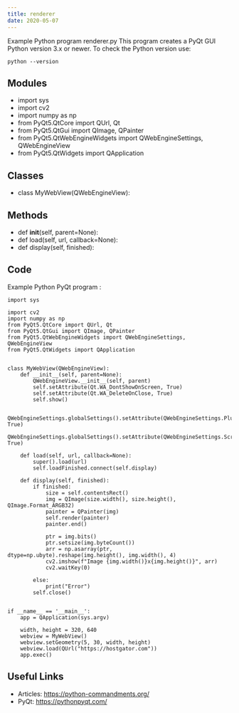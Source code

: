 ```yaml
---
title: renderer
date: 2020-05-07
---
```

Example Python program renderer.py
This program creates a PyQt GUI
Python version 3.x or newer.
To check the Python version use:

    python --version

## Modules

* import sys
* import cv2
* import numpy as np
* from PyQt5.QtCore import QUrl, Qt
* from PyQt5.QtGui import QImage, QPainter
* from PyQt5.QtWebEngineWidgets import QWebEngineSettings, QWebEngineView
* from PyQt5.QtWidgets import QApplication

## Classes

* class MyWebView(QWebEngineView):

## Methods

* def __init__(self, parent=None):
* def load(self, url, callback=None):
* def display(self, finished):

## Code

Example Python PyQt program :

    import sys
    
    import cv2
    import numpy as np
    from PyQt5.QtCore import QUrl, Qt
    from PyQt5.QtGui import QImage, QPainter
    from PyQt5.QtWebEngineWidgets import QWebEngineSettings, QWebEngineView
    from PyQt5.QtWidgets import QApplication
    
    
    class MyWebView(QWebEngineView):
        def __init__(self, parent=None):
            QWebEngineView.__init__(self, parent)
            self.setAttribute(Qt.WA_DontShowOnScreen, True)
            self.setAttribute(Qt.WA_DeleteOnClose, True)
            self.show()
    
            QWebEngineSettings.globalSettings().setAttribute(QWebEngineSettings.PluginsEnabled, True)
            QWebEngineSettings.globalSettings().setAttribute(QWebEngineSettings.ScreenCaptureEnabled, True)
    
        def load(self, url, callback=None):
            super().load(url)
            self.loadFinished.connect(self.display)
    
        def display(self, finished):
            if finished:
                size = self.contentsRect()
                img = QImage(size.width(), size.height(), QImage.Format_ARGB32)
                painter = QPainter(img)
                self.render(painter)
                painter.end()
    
                ptr = img.bits()
                ptr.setsize(img.byteCount())
                arr = np.asarray(ptr, dtype=np.ubyte).reshape(img.height(), img.width(), 4)
                cv2.imshow(f"Image {img.width()}x{img.height()}", arr)
                cv2.waitKey(0)
    
            else:
                print("Error")
            self.close()
    
    
    if __name__ == '__main__':
        app = QApplication(sys.argv)
    
        width, height = 320, 640
        webview = MyWebView()
        webview.setGeometry(5, 30, width, height)
        webview.load(QUrl("https://hostgator.com"))
        app.exec()
    

## Useful Links

- Articles: https://python-commandments.org/
- PyQt: https://pythonpyqt.com/
